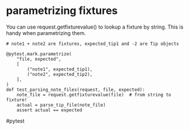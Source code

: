 # parametrizing fixtures

You can use request.getfixturevalue() to lookup a fixture by string. This is handy when parametrizing them.

```
# note1 + note2 are fixtures, expected_tip1 and -2 are Tip objects

@pytest.mark.parametrize(
    "file, expected",
    [
        ("note1", expected_tip1),
        ("note2", expected_tip2),
    ],
)
def test_parsing_note_files(request, file, expected):
    note_file = request.getfixturevalue(file)  # from string to fixture!
    actual = parse_tip_file(note_file)
    assert actual == expected
```

#pytest
